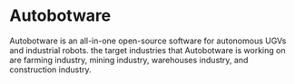 # Autobotware
Autobotware is an all-in-one open-source software for autonomous UGVs and industrial robots. the target industries that Autobotware is working on are farming industry, mining industry, warehouses industry, and construction industry. 

